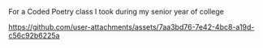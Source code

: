 For a Coded Poetry class I took during my senior year of college 


https://github.com/user-attachments/assets/7aa3bd76-7e42-4bc8-a19d-c56c92b6225a

